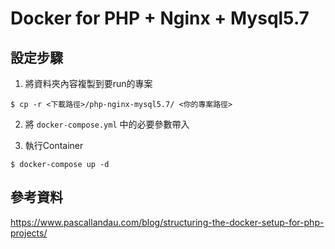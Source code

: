 # Docker for PHP + Nginx + Mysql5.7

## 設定步驟

1. 將資料夾內容複製到要run的專案
```
$ cp -r <下載路徑>/php-nginx-mysql5.7/ <你的專案路徑>
```

2. 將 `docker-compose.yml` 中的必要參數帶入

3. 執行Container
```
$ docker-compose up -d
```

## 參考資料
https://www.pascallandau.com/blog/structuring-the-docker-setup-for-php-projects/